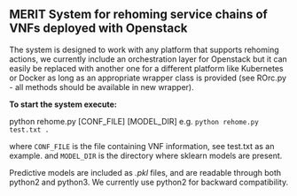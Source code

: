 ## MERIT System for rehoming service chains of VNFs deployed with Openstack
The system is designed to work with any platform that supports rehoming actions, we currently include an orchestration layer for Openstack but it can easily be replaced with another one for a different platform like Kubernetes or Docker as long as an appropriate wrapper class is provided (see ROrc.py - all methods should be available in new wrapper).

**To start the system execute:**

python rehome.py [CONF_FILE] [MODEL_DIR]
e.g. `python rehome.py test.txt .`

where `CONF_FILE` is the file containing VNF information, see test.txt as an example.
and `MODEL_DIR` is the directory where sklearn models are present.

Predictive models are included as *.pkl* files, and are readable through both python2 and python3. We currently use python2 for backward compatibility. 
